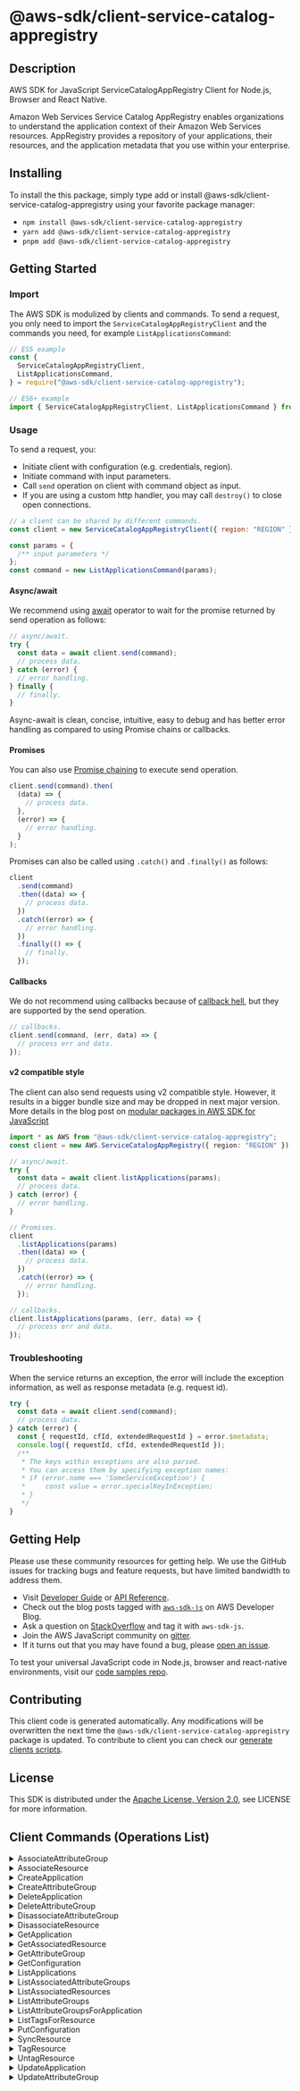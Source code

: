 <!-- generated file, do not edit directly -->

# @aws-sdk/client-service-catalog-appregistry

## Description

AWS SDK for JavaScript ServiceCatalogAppRegistry Client for Node.js, Browser and React Native.

<p> Amazon Web Services Service Catalog AppRegistry enables organizations to understand the application context of their Amazon Web Services resources. AppRegistry provides a repository of your applications, their resources, and the application metadata that you use within your enterprise.</p>

## Installing

To install the this package, simply type add or install @aws-sdk/client-service-catalog-appregistry
using your favorite package manager:

- `npm install @aws-sdk/client-service-catalog-appregistry`
- `yarn add @aws-sdk/client-service-catalog-appregistry`
- `pnpm add @aws-sdk/client-service-catalog-appregistry`

## Getting Started

### Import

The AWS SDK is modulized by clients and commands.
To send a request, you only need to import the `ServiceCatalogAppRegistryClient` and
the commands you need, for example `ListApplicationsCommand`:

```js
// ES5 example
const {
  ServiceCatalogAppRegistryClient,
  ListApplicationsCommand,
} = require("@aws-sdk/client-service-catalog-appregistry");
```

```ts
// ES6+ example
import { ServiceCatalogAppRegistryClient, ListApplicationsCommand } from "@aws-sdk/client-service-catalog-appregistry";
```

### Usage

To send a request, you:

- Initiate client with configuration (e.g. credentials, region).
- Initiate command with input parameters.
- Call `send` operation on client with command object as input.
- If you are using a custom http handler, you may call `destroy()` to close open connections.

```js
// a client can be shared by different commands.
const client = new ServiceCatalogAppRegistryClient({ region: "REGION" });

const params = {
  /** input parameters */
};
const command = new ListApplicationsCommand(params);
```

#### Async/await

We recommend using [await](https://developer.mozilla.org/en-US/docs/Web/JavaScript/Reference/Operators/await)
operator to wait for the promise returned by send operation as follows:

```js
// async/await.
try {
  const data = await client.send(command);
  // process data.
} catch (error) {
  // error handling.
} finally {
  // finally.
}
```

Async-await is clean, concise, intuitive, easy to debug and has better error handling
as compared to using Promise chains or callbacks.

#### Promises

You can also use [Promise chaining](https://developer.mozilla.org/en-US/docs/Web/JavaScript/Guide/Using_promises#chaining)
to execute send operation.

```js
client.send(command).then(
  (data) => {
    // process data.
  },
  (error) => {
    // error handling.
  }
);
```

Promises can also be called using `.catch()` and `.finally()` as follows:

```js
client
  .send(command)
  .then((data) => {
    // process data.
  })
  .catch((error) => {
    // error handling.
  })
  .finally(() => {
    // finally.
  });
```

#### Callbacks

We do not recommend using callbacks because of [callback hell](http://callbackhell.com/),
but they are supported by the send operation.

```js
// callbacks.
client.send(command, (err, data) => {
  // process err and data.
});
```

#### v2 compatible style

The client can also send requests using v2 compatible style.
However, it results in a bigger bundle size and may be dropped in next major version. More details in the blog post
on [modular packages in AWS SDK for JavaScript](https://aws.amazon.com/blogs/developer/modular-packages-in-aws-sdk-for-javascript/)

```ts
import * as AWS from "@aws-sdk/client-service-catalog-appregistry";
const client = new AWS.ServiceCatalogAppRegistry({ region: "REGION" });

// async/await.
try {
  const data = await client.listApplications(params);
  // process data.
} catch (error) {
  // error handling.
}

// Promises.
client
  .listApplications(params)
  .then((data) => {
    // process data.
  })
  .catch((error) => {
    // error handling.
  });

// callbacks.
client.listApplications(params, (err, data) => {
  // process err and data.
});
```

### Troubleshooting

When the service returns an exception, the error will include the exception information,
as well as response metadata (e.g. request id).

```js
try {
  const data = await client.send(command);
  // process data.
} catch (error) {
  const { requestId, cfId, extendedRequestId } = error.$metadata;
  console.log({ requestId, cfId, extendedRequestId });
  /**
   * The keys within exceptions are also parsed.
   * You can access them by specifying exception names:
   * if (error.name === 'SomeServiceException') {
   *     const value = error.specialKeyInException;
   * }
   */
}
```

## Getting Help

Please use these community resources for getting help.
We use the GitHub issues for tracking bugs and feature requests, but have limited bandwidth to address them.

- Visit [Developer Guide](https://docs.aws.amazon.com/sdk-for-javascript/v3/developer-guide/welcome.html)
  or [API Reference](https://docs.aws.amazon.com/AWSJavaScriptSDK/v3/latest/index.html).
- Check out the blog posts tagged with [`aws-sdk-js`](https://aws.amazon.com/blogs/developer/tag/aws-sdk-js/)
  on AWS Developer Blog.
- Ask a question on [StackOverflow](https://stackoverflow.com/questions/tagged/aws-sdk-js) and tag it with `aws-sdk-js`.
- Join the AWS JavaScript community on [gitter](https://gitter.im/aws/aws-sdk-js-v3).
- If it turns out that you may have found a bug, please [open an issue](https://github.com/aws/aws-sdk-js-v3/issues/new/choose).

To test your universal JavaScript code in Node.js, browser and react-native environments,
visit our [code samples repo](https://github.com/aws-samples/aws-sdk-js-tests).

## Contributing

This client code is generated automatically. Any modifications will be overwritten the next time the `@aws-sdk/client-service-catalog-appregistry` package is updated.
To contribute to client you can check our [generate clients scripts](https://github.com/aws/aws-sdk-js-v3/tree/main/scripts/generate-clients).

## License

This SDK is distributed under the
[Apache License, Version 2.0](http://www.apache.org/licenses/LICENSE-2.0),
see LICENSE for more information.

## Client Commands (Operations List)

<details>
<summary>
AssociateAttributeGroup
</summary>

[Command API Reference](https://docs.aws.amazon.com/AWSJavaScriptSDK/v3/latest/clients/client-service-catalog-appregistry/classes/associateattributegroupcommand.html) / [Input](https://docs.aws.amazon.com/AWSJavaScriptSDK/v3/latest/clients/client-service-catalog-appregistry/interfaces/associateattributegroupcommandinput.html) / [Output](https://docs.aws.amazon.com/AWSJavaScriptSDK/v3/latest/clients/client-service-catalog-appregistry/interfaces/associateattributegroupcommandoutput.html)

</details>
<details>
<summary>
AssociateResource
</summary>

[Command API Reference](https://docs.aws.amazon.com/AWSJavaScriptSDK/v3/latest/clients/client-service-catalog-appregistry/classes/associateresourcecommand.html) / [Input](https://docs.aws.amazon.com/AWSJavaScriptSDK/v3/latest/clients/client-service-catalog-appregistry/interfaces/associateresourcecommandinput.html) / [Output](https://docs.aws.amazon.com/AWSJavaScriptSDK/v3/latest/clients/client-service-catalog-appregistry/interfaces/associateresourcecommandoutput.html)

</details>
<details>
<summary>
CreateApplication
</summary>

[Command API Reference](https://docs.aws.amazon.com/AWSJavaScriptSDK/v3/latest/clients/client-service-catalog-appregistry/classes/createapplicationcommand.html) / [Input](https://docs.aws.amazon.com/AWSJavaScriptSDK/v3/latest/clients/client-service-catalog-appregistry/interfaces/createapplicationcommandinput.html) / [Output](https://docs.aws.amazon.com/AWSJavaScriptSDK/v3/latest/clients/client-service-catalog-appregistry/interfaces/createapplicationcommandoutput.html)

</details>
<details>
<summary>
CreateAttributeGroup
</summary>

[Command API Reference](https://docs.aws.amazon.com/AWSJavaScriptSDK/v3/latest/clients/client-service-catalog-appregistry/classes/createattributegroupcommand.html) / [Input](https://docs.aws.amazon.com/AWSJavaScriptSDK/v3/latest/clients/client-service-catalog-appregistry/interfaces/createattributegroupcommandinput.html) / [Output](https://docs.aws.amazon.com/AWSJavaScriptSDK/v3/latest/clients/client-service-catalog-appregistry/interfaces/createattributegroupcommandoutput.html)

</details>
<details>
<summary>
DeleteApplication
</summary>

[Command API Reference](https://docs.aws.amazon.com/AWSJavaScriptSDK/v3/latest/clients/client-service-catalog-appregistry/classes/deleteapplicationcommand.html) / [Input](https://docs.aws.amazon.com/AWSJavaScriptSDK/v3/latest/clients/client-service-catalog-appregistry/interfaces/deleteapplicationcommandinput.html) / [Output](https://docs.aws.amazon.com/AWSJavaScriptSDK/v3/latest/clients/client-service-catalog-appregistry/interfaces/deleteapplicationcommandoutput.html)

</details>
<details>
<summary>
DeleteAttributeGroup
</summary>

[Command API Reference](https://docs.aws.amazon.com/AWSJavaScriptSDK/v3/latest/clients/client-service-catalog-appregistry/classes/deleteattributegroupcommand.html) / [Input](https://docs.aws.amazon.com/AWSJavaScriptSDK/v3/latest/clients/client-service-catalog-appregistry/interfaces/deleteattributegroupcommandinput.html) / [Output](https://docs.aws.amazon.com/AWSJavaScriptSDK/v3/latest/clients/client-service-catalog-appregistry/interfaces/deleteattributegroupcommandoutput.html)

</details>
<details>
<summary>
DisassociateAttributeGroup
</summary>

[Command API Reference](https://docs.aws.amazon.com/AWSJavaScriptSDK/v3/latest/clients/client-service-catalog-appregistry/classes/disassociateattributegroupcommand.html) / [Input](https://docs.aws.amazon.com/AWSJavaScriptSDK/v3/latest/clients/client-service-catalog-appregistry/interfaces/disassociateattributegroupcommandinput.html) / [Output](https://docs.aws.amazon.com/AWSJavaScriptSDK/v3/latest/clients/client-service-catalog-appregistry/interfaces/disassociateattributegroupcommandoutput.html)

</details>
<details>
<summary>
DisassociateResource
</summary>

[Command API Reference](https://docs.aws.amazon.com/AWSJavaScriptSDK/v3/latest/clients/client-service-catalog-appregistry/classes/disassociateresourcecommand.html) / [Input](https://docs.aws.amazon.com/AWSJavaScriptSDK/v3/latest/clients/client-service-catalog-appregistry/interfaces/disassociateresourcecommandinput.html) / [Output](https://docs.aws.amazon.com/AWSJavaScriptSDK/v3/latest/clients/client-service-catalog-appregistry/interfaces/disassociateresourcecommandoutput.html)

</details>
<details>
<summary>
GetApplication
</summary>

[Command API Reference](https://docs.aws.amazon.com/AWSJavaScriptSDK/v3/latest/clients/client-service-catalog-appregistry/classes/getapplicationcommand.html) / [Input](https://docs.aws.amazon.com/AWSJavaScriptSDK/v3/latest/clients/client-service-catalog-appregistry/interfaces/getapplicationcommandinput.html) / [Output](https://docs.aws.amazon.com/AWSJavaScriptSDK/v3/latest/clients/client-service-catalog-appregistry/interfaces/getapplicationcommandoutput.html)

</details>
<details>
<summary>
GetAssociatedResource
</summary>

[Command API Reference](https://docs.aws.amazon.com/AWSJavaScriptSDK/v3/latest/clients/client-service-catalog-appregistry/classes/getassociatedresourcecommand.html) / [Input](https://docs.aws.amazon.com/AWSJavaScriptSDK/v3/latest/clients/client-service-catalog-appregistry/interfaces/getassociatedresourcecommandinput.html) / [Output](https://docs.aws.amazon.com/AWSJavaScriptSDK/v3/latest/clients/client-service-catalog-appregistry/interfaces/getassociatedresourcecommandoutput.html)

</details>
<details>
<summary>
GetAttributeGroup
</summary>

[Command API Reference](https://docs.aws.amazon.com/AWSJavaScriptSDK/v3/latest/clients/client-service-catalog-appregistry/classes/getattributegroupcommand.html) / [Input](https://docs.aws.amazon.com/AWSJavaScriptSDK/v3/latest/clients/client-service-catalog-appregistry/interfaces/getattributegroupcommandinput.html) / [Output](https://docs.aws.amazon.com/AWSJavaScriptSDK/v3/latest/clients/client-service-catalog-appregistry/interfaces/getattributegroupcommandoutput.html)

</details>
<details>
<summary>
GetConfiguration
</summary>

[Command API Reference](https://docs.aws.amazon.com/AWSJavaScriptSDK/v3/latest/clients/client-service-catalog-appregistry/classes/getconfigurationcommand.html) / [Input](https://docs.aws.amazon.com/AWSJavaScriptSDK/v3/latest/clients/client-service-catalog-appregistry/interfaces/getconfigurationcommandinput.html) / [Output](https://docs.aws.amazon.com/AWSJavaScriptSDK/v3/latest/clients/client-service-catalog-appregistry/interfaces/getconfigurationcommandoutput.html)

</details>
<details>
<summary>
ListApplications
</summary>

[Command API Reference](https://docs.aws.amazon.com/AWSJavaScriptSDK/v3/latest/clients/client-service-catalog-appregistry/classes/listapplicationscommand.html) / [Input](https://docs.aws.amazon.com/AWSJavaScriptSDK/v3/latest/clients/client-service-catalog-appregistry/interfaces/listapplicationscommandinput.html) / [Output](https://docs.aws.amazon.com/AWSJavaScriptSDK/v3/latest/clients/client-service-catalog-appregistry/interfaces/listapplicationscommandoutput.html)

</details>
<details>
<summary>
ListAssociatedAttributeGroups
</summary>

[Command API Reference](https://docs.aws.amazon.com/AWSJavaScriptSDK/v3/latest/clients/client-service-catalog-appregistry/classes/listassociatedattributegroupscommand.html) / [Input](https://docs.aws.amazon.com/AWSJavaScriptSDK/v3/latest/clients/client-service-catalog-appregistry/interfaces/listassociatedattributegroupscommandinput.html) / [Output](https://docs.aws.amazon.com/AWSJavaScriptSDK/v3/latest/clients/client-service-catalog-appregistry/interfaces/listassociatedattributegroupscommandoutput.html)

</details>
<details>
<summary>
ListAssociatedResources
</summary>

[Command API Reference](https://docs.aws.amazon.com/AWSJavaScriptSDK/v3/latest/clients/client-service-catalog-appregistry/classes/listassociatedresourcescommand.html) / [Input](https://docs.aws.amazon.com/AWSJavaScriptSDK/v3/latest/clients/client-service-catalog-appregistry/interfaces/listassociatedresourcescommandinput.html) / [Output](https://docs.aws.amazon.com/AWSJavaScriptSDK/v3/latest/clients/client-service-catalog-appregistry/interfaces/listassociatedresourcescommandoutput.html)

</details>
<details>
<summary>
ListAttributeGroups
</summary>

[Command API Reference](https://docs.aws.amazon.com/AWSJavaScriptSDK/v3/latest/clients/client-service-catalog-appregistry/classes/listattributegroupscommand.html) / [Input](https://docs.aws.amazon.com/AWSJavaScriptSDK/v3/latest/clients/client-service-catalog-appregistry/interfaces/listattributegroupscommandinput.html) / [Output](https://docs.aws.amazon.com/AWSJavaScriptSDK/v3/latest/clients/client-service-catalog-appregistry/interfaces/listattributegroupscommandoutput.html)

</details>
<details>
<summary>
ListAttributeGroupsForApplication
</summary>

[Command API Reference](https://docs.aws.amazon.com/AWSJavaScriptSDK/v3/latest/clients/client-service-catalog-appregistry/classes/listattributegroupsforapplicationcommand.html) / [Input](https://docs.aws.amazon.com/AWSJavaScriptSDK/v3/latest/clients/client-service-catalog-appregistry/interfaces/listattributegroupsforapplicationcommandinput.html) / [Output](https://docs.aws.amazon.com/AWSJavaScriptSDK/v3/latest/clients/client-service-catalog-appregistry/interfaces/listattributegroupsforapplicationcommandoutput.html)

</details>
<details>
<summary>
ListTagsForResource
</summary>

[Command API Reference](https://docs.aws.amazon.com/AWSJavaScriptSDK/v3/latest/clients/client-service-catalog-appregistry/classes/listtagsforresourcecommand.html) / [Input](https://docs.aws.amazon.com/AWSJavaScriptSDK/v3/latest/clients/client-service-catalog-appregistry/interfaces/listtagsforresourcecommandinput.html) / [Output](https://docs.aws.amazon.com/AWSJavaScriptSDK/v3/latest/clients/client-service-catalog-appregistry/interfaces/listtagsforresourcecommandoutput.html)

</details>
<details>
<summary>
PutConfiguration
</summary>

[Command API Reference](https://docs.aws.amazon.com/AWSJavaScriptSDK/v3/latest/clients/client-service-catalog-appregistry/classes/putconfigurationcommand.html) / [Input](https://docs.aws.amazon.com/AWSJavaScriptSDK/v3/latest/clients/client-service-catalog-appregistry/interfaces/putconfigurationcommandinput.html) / [Output](https://docs.aws.amazon.com/AWSJavaScriptSDK/v3/latest/clients/client-service-catalog-appregistry/interfaces/putconfigurationcommandoutput.html)

</details>
<details>
<summary>
SyncResource
</summary>

[Command API Reference](https://docs.aws.amazon.com/AWSJavaScriptSDK/v3/latest/clients/client-service-catalog-appregistry/classes/syncresourcecommand.html) / [Input](https://docs.aws.amazon.com/AWSJavaScriptSDK/v3/latest/clients/client-service-catalog-appregistry/interfaces/syncresourcecommandinput.html) / [Output](https://docs.aws.amazon.com/AWSJavaScriptSDK/v3/latest/clients/client-service-catalog-appregistry/interfaces/syncresourcecommandoutput.html)

</details>
<details>
<summary>
TagResource
</summary>

[Command API Reference](https://docs.aws.amazon.com/AWSJavaScriptSDK/v3/latest/clients/client-service-catalog-appregistry/classes/tagresourcecommand.html) / [Input](https://docs.aws.amazon.com/AWSJavaScriptSDK/v3/latest/clients/client-service-catalog-appregistry/interfaces/tagresourcecommandinput.html) / [Output](https://docs.aws.amazon.com/AWSJavaScriptSDK/v3/latest/clients/client-service-catalog-appregistry/interfaces/tagresourcecommandoutput.html)

</details>
<details>
<summary>
UntagResource
</summary>

[Command API Reference](https://docs.aws.amazon.com/AWSJavaScriptSDK/v3/latest/clients/client-service-catalog-appregistry/classes/untagresourcecommand.html) / [Input](https://docs.aws.amazon.com/AWSJavaScriptSDK/v3/latest/clients/client-service-catalog-appregistry/interfaces/untagresourcecommandinput.html) / [Output](https://docs.aws.amazon.com/AWSJavaScriptSDK/v3/latest/clients/client-service-catalog-appregistry/interfaces/untagresourcecommandoutput.html)

</details>
<details>
<summary>
UpdateApplication
</summary>

[Command API Reference](https://docs.aws.amazon.com/AWSJavaScriptSDK/v3/latest/clients/client-service-catalog-appregistry/classes/updateapplicationcommand.html) / [Input](https://docs.aws.amazon.com/AWSJavaScriptSDK/v3/latest/clients/client-service-catalog-appregistry/interfaces/updateapplicationcommandinput.html) / [Output](https://docs.aws.amazon.com/AWSJavaScriptSDK/v3/latest/clients/client-service-catalog-appregistry/interfaces/updateapplicationcommandoutput.html)

</details>
<details>
<summary>
UpdateAttributeGroup
</summary>

[Command API Reference](https://docs.aws.amazon.com/AWSJavaScriptSDK/v3/latest/clients/client-service-catalog-appregistry/classes/updateattributegroupcommand.html) / [Input](https://docs.aws.amazon.com/AWSJavaScriptSDK/v3/latest/clients/client-service-catalog-appregistry/interfaces/updateattributegroupcommandinput.html) / [Output](https://docs.aws.amazon.com/AWSJavaScriptSDK/v3/latest/clients/client-service-catalog-appregistry/interfaces/updateattributegroupcommandoutput.html)

</details>
